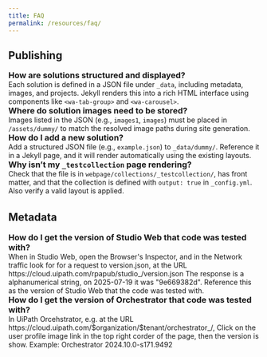 ```yaml
---
title: FAQ
permalink: /resources/faq/
---
```


<div class="wa-stack">
  <h2>Publishing</h2>

  <wa-details appearance="plain">
    <h3 slot="summary" class="wa-heading-m" style="margin: 0">How are solutions structured and displayed?</h3>
    Each solution is defined in a JSON file under <code>_data</code>, including metadata, images, and projects. Jekyll renders this into a rich HTML interface using components like <code>&lt;wa-tab-group&gt;</code> and <code>&lt;wa-carousel&gt;</code>.
  </wa-details>
  <wa-divider></wa-divider>

  <wa-details appearance="plain">
    <h3 slot="summary" class="wa-heading-m" style="margin: 0">Where do solution images need to be stored?</h3>
    Images listed in the JSON (e.g., <code>images1</code>, <code>images</code>) must be placed in <code>/assets/dummy/</code> to match the resolved image paths during site generation.
  </wa-details>
  <wa-divider></wa-divider>

  <wa-details appearance="plain">
    <h3 slot="summary" class="wa-heading-m" style="margin: 0">How do I add a new solution?</h3>
    Add a structured JSON file (e.g., <code>example.json</code>) to <code>_data/dummy/</code>. Reference it in a Jekyll page, and it will render automatically using the existing layouts.
  </wa-details>
  <wa-divider></wa-divider>

  <wa-details appearance="plain">
    <h3 slot="summary" class="wa-heading-m" style="margin: 0">Why isn’t my <code>_testcollection</code> page rendering?</h3>
    Check that the file is in <code>webpage/collections/_testcollection/</code>, has front matter, and that the collection is defined with <code>output: true</code> in <code>_config.yml</code>. Also verify a valid layout is applied.
  </wa-details>
</div>



<div style="margin-block: 2rem;">
  <!-- content here -->
</div>


<div class="wa-stack">
  <h2>Metadata</h2>

  <wa-details appearance="plain">
    <h3 slot="summary" class="wa-heading-m" style="margin: 0">How do I get the version of Studio Web that code was tested with?</h3>
    When in Studio Web, open the Browser's Inspector, and in the Network traffic look for for a request to version.json, at the URL https://cloud.uipath.com/rpapub/studio_/version.json The response is a alphanumerical string, on 2025-07-19 it was "9e669382d". Reference this as the version of Studio Web that the code was tested with.
  </wa-details>
  <wa-divider></wa-divider>

  <wa-details appearance="plain">
    <h3 slot="summary" class="wa-heading-m" style="margin: 0">How do I get the version of Orchestrator that code was tested with?</h3>
    In UiPath Orcehstrator, e.g. at the URL https://cloud.uipath.com/$organization/$tenant/orchestrator_/, Click on the user profile image link in the top right corder of the page, then the version is show. Example: Orchestrator 2024.10.0-s171.9492 
  </wa-details>

</div>